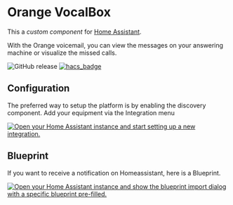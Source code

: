 # Orange VocalBox

This a _custom component_ for [Home Assistant](https://www.home-assistant.io/).

With the Orange voicemail, you can view the messages on your answering machine or visualize the missed calls.

![GitHub release](https://img.shields.io/github/release/Cyr-ius/hass-orangevocalbox)
[![hacs_badge](https://img.shields.io/badge/HACS-Default-orange.svg)](https://github.com/custom-components/hacs)

## Configuration

The preferred way to setup the platform is by enabling the discovery component.
Add your equipment via the Integration menu

[![Open your Home Assistant instance and start setting up a new integration.](https://my.home-assistant.io/badges/config_flow_start.svg)](https://my.home-assistant.io/redirect/config_flow_start/?domain=orangevocalbox)

## Blueprint
If you want to receive a notification on Homeassistant, here is a Blueprint. 

[![Open your Home Assistant instance and show the blueprint import dialog with a specific blueprint pre-filled.](https://my.home-assistant.io/badges/blueprint_import.svg)](https://my.home-assistant.io/redirect/blueprint_import/?blueprint_url=https%3A%2F%2Fraw.githubusercontent.com%2FCyr-ius%2Fhass-orangevocalbox%2Fmaster%2Fblueprint_notification.yaml)
